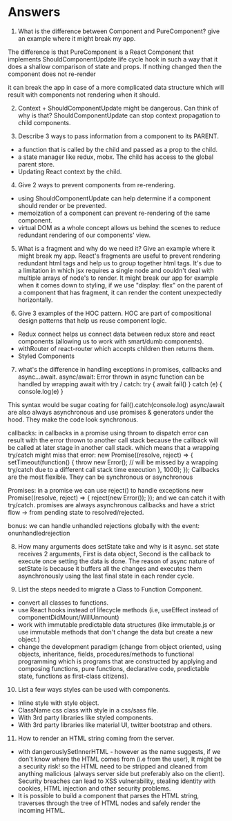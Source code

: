 # Answers

1. What is the difference between Component and PureComponent? give an
example where it might break my app.

The difference is that PureComponent is a React Component that implements ShouldComponentUpdate life cycle hook in such a way that it does a shallow comparison of state and props. If nothing changed then the component does not re-render

it can break the app in case of a more complicated data structure which will result with components not rendering when it should.

2. Context + ShouldComponentUpdate might be dangerous. Can think of why
is that?
ShouldComponentUpdate can stop context propagation to child components.

3. Describe 3 ways to pass information from a component to its PARENT.
- a function that is called by the child and passed as a prop to the child.
- a state manager like redux, mobx. The child has access to the global parent store.
- Updating React context by the child.

4. Give 2 ways to prevent components from re-rendering.
- using ShouldComponentUpdate can help determine if a component should render or be prevented.
- memoization of a component can prevent re-rendering of the same component.
- virtual DOM as a whole concept allows us behind the scenes to reduce redundant rendering of our components' view.

5. What is a fragment and why do we need it? Give an example where it might break my app.
React's fragments are useful to prevent rendering redundant html tags and help us to group together html tags. It's due to a limitation in which jsx requires a single node and couldn't deal with multiple arrays of node's to render. It might break our app for example when it comes down to styling, if we use "display: flex" on the parent of a component that has fragment, it can render the content unexpectedly horizontally. 


6. Give 3 examples of the HOC pattern.
HOC are part of compositional design patterns that help us reuse component logic.
- Redux connect helps us connect data between redux store and react components (allowing us to work with smart/dumb components).
- withRouter of react-router which accepts children then returns them.
- Styled Components

7. what's the difference in handling exceptions in promises, callbacks and async...await.
async/await: Error thrown in async function can be handled by wrapping await with try / catch:
try {
    await fail()
} catch (e) {
    console.log(e)
}

This syntax would be sugar coating for fail().catch(console.log)
async/await are also always asynchronous and use promises & generators under the hood. They make the code look synchronous.

callbacks: in callbacks in a promise using thrown to dispatch error can result with the error thrown to another call stack because the callback will be called at later stage in another call stack. which means that a wrapping try/catch might miss that error:
new Promise((resolve, reject) => {
    setTimeout(function() {
        throw new Error(); // will be missed by a wrapping try/catch due to a different call stack time execution 
    }, 1000);
});
Callbacks are the most flexible. They can be synchronous or asynchronous

Promises: in a promise we can use reject() to handle exceptions
new Promise((resolve, reject) => {
    reject(new Error());
});
and we can catch it with try/catch. promises are always asynchronous callbacks and have a strict flow -> from pending state to resolved/rejected.

bonus: we can handle unhandled rejections globally with the event: onunhandledrejection

8. How many arguments does setState take and why is it async.
set state receives 2 arguments, First is data object, Second is the callback to execute once setting the data is done. The reason of async nature of setState is because it buffers all the changes and executes them asynchronously using the last final state in each render cycle.

9. List the steps needed to migrate a Class to Function Component.
- convert all classes to functions.
- use React hooks instead of lifecycle methods (i.e, useEffect instead of componentDidMount/WillUnmount)
- work with immutable predictable data structures (like immutable.js or use immutable methods that don't change the data but create a new object.)
- change the development paradigm  (change from object oriented, using objects, inheritance, fields, procedures/methods to functional programming which is programs that are constructed by applying and composing functions, pure functions, declarative code, predictable state, functions as first-class citizens).

10.  List a few ways styles can be used with components.
- Inline style with style object.
- ClassName css class with style in a css/sass file.
- With 3rd party libraries like styled components.
- With 3rd party libraries like material UI, twitter bootstrap and others.

11.  How to render an HTML string coming from the server.
- with dangerouslySetInnerHTML - however as the name suggests, if we don't know where the HTML comes from (i.e from the user), It might be a security risk! so the HTML need to be stripped and cleaned from anything malicious (always server side but preferably also on the client). Security breaches can lead to XSS vulnerability, stealing identity with cookies, HTML injection and other security problems.
- It is possible to build a component that parses the HTML string, traverses through the tree of HTML nodes and safely render the incoming HTML.